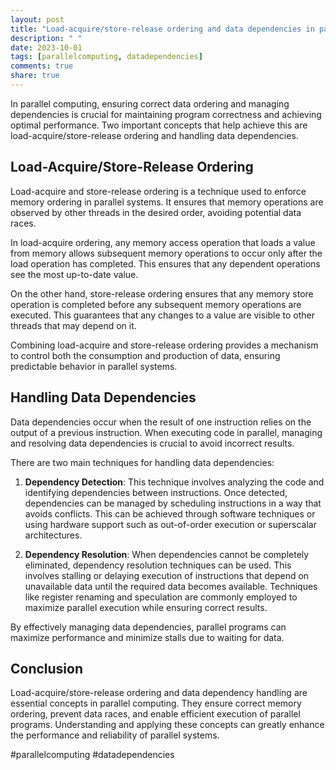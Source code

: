 ```yaml
---
layout: post
title: "Load-acquire/store-release ordering and data dependencies in parallel computing."
description: " "
date: 2023-10-01
tags: [parallelcomputing, datadependencies]
comments: true
share: true
---
```


In parallel computing, ensuring correct data ordering and managing dependencies is crucial for maintaining program correctness and achieving optimal performance. Two important concepts that help achieve this are load-acquire/store-release ordering and handling data dependencies.

## Load-Acquire/Store-Release Ordering

Load-acquire and store-release ordering is a technique used to enforce memory ordering in parallel systems. It ensures that memory operations are observed by other threads in the desired order, avoiding potential data races.

In load-acquire ordering, any memory access operation that loads a value from memory allows subsequent memory operations to occur only after the load operation has completed. This ensures that any dependent operations see the most up-to-date value.

On the other hand, store-release ordering ensures that any memory store operation is completed before any subsequent memory operations are executed. This guarantees that any changes to a value are visible to other threads that may depend on it.

Combining load-acquire and store-release ordering provides a mechanism to control both the consumption and production of data, ensuring predictable behavior in parallel systems.

## Handling Data Dependencies

Data dependencies occur when the result of one instruction relies on the output of a previous instruction. When executing code in parallel, managing and resolving data dependencies is crucial to avoid incorrect results.

There are two main techniques for handling data dependencies:

1. **Dependency Detection**: This technique involves analyzing the code and identifying dependencies between instructions. Once detected, dependencies can be managed by scheduling instructions in a way that avoids conflicts. This can be achieved through software techniques or using hardware support such as out-of-order execution or superscalar architectures.

2. **Dependency Resolution**: When dependencies cannot be completely eliminated, dependency resolution techniques can be used. This involves stalling or delaying execution of instructions that depend on unavailable data until the required data becomes available. Techniques like register renaming and speculation are commonly employed to maximize parallel execution while ensuring correct results.

By effectively managing data dependencies, parallel programs can maximize performance and minimize stalls due to waiting for data.

## Conclusion

Load-acquire/store-release ordering and data dependency handling are essential concepts in parallel computing. They ensure correct memory ordering, prevent data races, and enable efficient execution of parallel programs. Understanding and applying these concepts can greatly enhance the performance and reliability of parallel systems.

#parallelcomputing #datadependencies